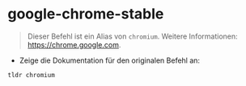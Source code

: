 # google-chrome-stable

> Dieser Befehl ist ein Alias von `chromium`.
> Weitere Informationen: <https://chrome.google.com>.

- Zeige die Dokumentation für den originalen Befehl an:

`tldr chromium`
